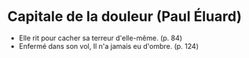 ﻿# Capitale de la douleur (Paul Éluard)
* Elle rit pour cacher sa terreur d'elle-même. (p. 84)
* Enfermé dans son vol, Il n'a jamais eu d'ombre. (p. 124)